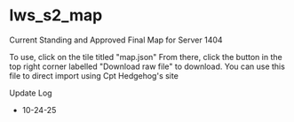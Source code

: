 # lws_s2_map
Current Standing and Approved Final Map for Server 1404

To use, click on the tile titled "map.json" From there, click the button in the top right corner labelled "Download raw file" to download. You can use this file to direct import using Cpt Hedgehog's site

Update Log

- 10-24-25
